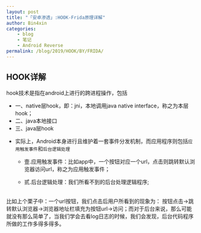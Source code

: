 ```yaml
---
layout: post
title: "「安卓渗透」:HOOK-Frida原理详解"
author: Bin4xin
categories:
    - blog
    - 笔记
    - Android Reverse
permalink: /blog/2019/HOOK/BY/FRIDA/
---
```



## HOOK详解

hook技术是指在android上进行的跨进程操作，包括

- 一、native层hook，即：jni，本地调用java native interface，称之为本层hook；
- 二、java本地接口
- 三、java层hook


* 实际上，Android本身进行且维护着一套事件分发机制，而应用程序则包括`应用触发事件`和`后台逻辑处理`

	- 壹.应用触发事件：比如app中，一个按钮对应一个url，点击则跳转默认浏览器访问url，称之为应用触发事件；

	- 贰.后台逻辑处理：我们所看不到的后台处理逻辑程序;
<br>
比如上个栗子中：一个url按钮，我们点击后用户所看到的现象为：
按钮点击->跳转默认浏览器->浏览器地址栏填充为按钮url->访问；而对于后台来说，那么可能就没有那么简单了，当我们学会去看log日志的时候，我们会发现，后台代码程序所做的工作多得多得多。